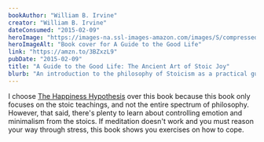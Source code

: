```yaml
---
bookAuthor: "William B. Irvine"
creator: "William B. Irvine"
dateConsumed: "2015-02-09"
heroImage: "https://images-na.ssl-images-amazon.com/images/S/compressed.photo.goodreads.com/books/1547348819i/5617966.jpg"
heroImageAlt: "Book cover for A Guide to the Good Life"
link: "https://amzn.to/3BZxzL9"
pubDate: "2015-02-09"
title: "A Guide to the Good Life: The Ancient Art of Stoic Joy"
blurb: "An introduction to the philosophy of Stoicism as a practical guide to leading a fulfilling life. Irvine explores Stoic principles, including acceptance of what is beyond one's control, overcoming destructive emotions, and finding tranquility through a mindful and intentional approach to living."
---
```


I choose [The Happiness Hypothesis](/curation/books/2012-12-30-the-happiness-hypothesis) over this book because this book only focuses on the stoic teachings, and not the entire spectrum of philosophy. However, that said, there's plenty to learn about controlling emotion and minimalism from the stoics. If meditation doesn't work and you must reason your way through stress, this book shows you exercises on how to cope.
